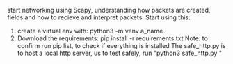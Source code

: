 start networking using Scapy, understanding how packets are created, fields and how to recieve and interpret packets.
Start using this:
1. create a virtual env with: python3 -m venv a_name
2. Download the requirements: pip install -r requirements.txt
Note: to confirm run pip list, to check if everything is installed
The safe_http.py is to host a local http server, us to test safely, run "python3 safe_http.py "

